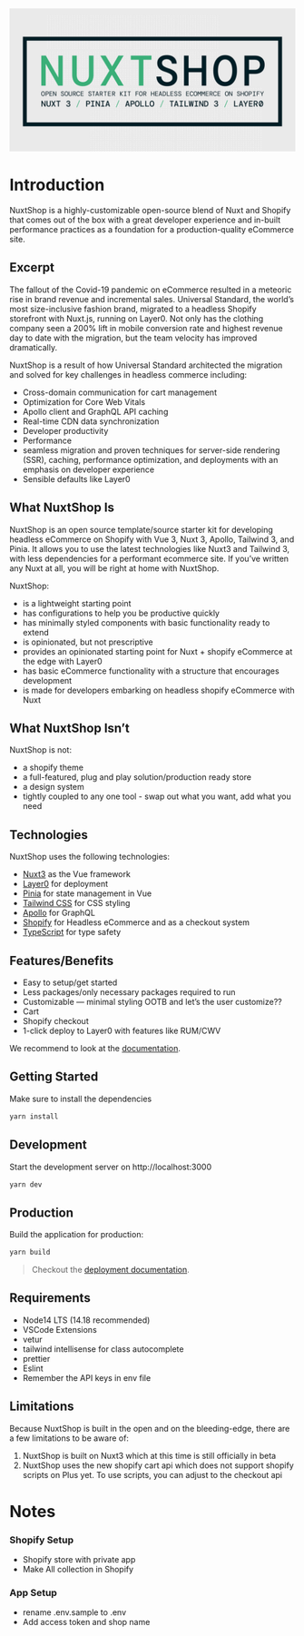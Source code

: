 <div align="center">
<img src="nuxtshop_github.jpg" alt="NuxtShop"/>
</div>

# Introduction

NuxtShop is a highly-customizable open-source blend of Nuxt and Shopify that comes out of the box
with a great developer experience and in-built performance practices as a foundation for a production-quality
eCommerce site.

## Excerpt

The fallout of the Covid-19 pandemic on eCommerce resulted in a meteoric rise in brand revenue and incremental sales. Universal Standard, the world’s most size-inclusive fashion brand, migrated to a headless Shopify storefront with Nuxt.js, running on Layer0. Not only has the clothing company seen a 200% lift in mobile conversion rate and highest revenue day to date with the migration, but the team velocity has improved dramatically.

NuxtShop is a result of how Universal Standard architected the migration and solved for key challenges in headless commerce including:

- Cross-domain communication for cart management
- Optimization for Core Web Vitals
- Apollo client and GraphQL API caching
- Real-time CDN data synchronization
- Developer productivity
- Performance
- seamless migration and proven techniques for server-side rendering (SSR), caching, performance optimization, and deployments with an emphasis on developer experience
- Sensible defaults like Layer0

## What NuxtShop Is

NuxtShop is an open source template/source starter kit for developing headless eCommerce on Shopify with Vue 3, Nuxt 3, Apollo, Tailwind 3, and Pinia. It allows you to use the latest technologies like Nuxt3 and Tailwind 3, with less dependencies for a performant ecommerce site. If you’ve written any Nuxt at all, you will be right at home with NuxtShop.

NuxtShop:

- is a lightweight starting point
- has configurations to help you be productive quickly
- has minimally styled components with basic functionality ready to extend
- is opinionated, but not prescriptive
- provides an opinionated starting point for Nuxt + shopify eCommerce at the edge with Layer0
- has basic eCommerce functionality with a structure that encourages development
- is made for developers embarking on headless shopify eCommerce with Nuxt

## What NuxtShop Isn’t

NuxtShop is not:

- a shopify theme
- a full-featured, plug and play solution/production ready store
- a design system
- tightly coupled to any one tool - swap out what you want, add what you need

## Technologies

NuxtShop uses the following technologies:

- [Nuxt3](https://v3.nuxtjs.org) as the Vue framework
- [Layer0](https://www.layer0.co) for deployment
- [Pinia](https://pinia.vuejs.org/) for state management in Vue
- [Tailwind CSS](https://tailwindcss.com) for CSS styling
- [Apollo](https://www.apollographql.com) for GraphQL
- [Shopify](https://www.shopify.com/online) for Headless eCommerce and as a checkout system
- [TypeScript](https://www.typescriptlang.org) for type safety

## Features/Benefits

- Easy to setup/get started
- Less packages/only necessary packages required to run
- Customizable — minimal styling OOTB and let’s the user customize??
- Cart
- Shopify checkout
- 1-click deploy to Layer0 with features like RUM/CWV

We recommend to look at the [documentation](https://v3.nuxtjs.org).

## Getting Started

Make sure to install the dependencies

```bash
yarn install
```

## Development

Start the development server on http://localhost:3000

```bash
yarn dev
```

## Production

Build the application for production:

```bash
yarn build
```

> Checkout the [deployment documentation](https://v3.nuxtjs.org/docs/deployment).

## Requirements

- Node14 LTS (14.18 recommended)
- VSCode Extensions
- vetur
- tailwind intellisense for class autocomplete
- prettier
- Eslint
- Remember the API keys in env file

## Limitations

Because NuxtShop is built in the open and on the bleeding-edge, there are a few limitations to be aware of:

1. NuxtShop is built on Nuxt3 which at this time is still officially in beta
2. NuxtShop uses the new shopify cart api which does not support shopify scripts on Plus yet. To use scripts, you can adjust to the checkout api

# Notes

### Shopify Setup

- Shopify store with private app
- Make All collection in Shopify

### App Setup

- rename .env.sample to .env
- Add access token and shop name
